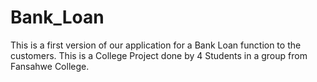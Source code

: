 # Bank_Loan
This is a first version of our application for a Bank Loan function to the customers. 
This is a College Project done by 4 Students in a group from Fansahwe College.
